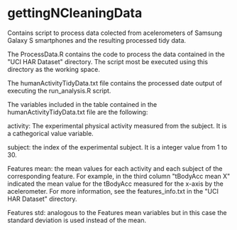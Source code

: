 # gettingNCleaningData

Contains script to process data colected from acelerometers of Samsung Galaxy S smartphones 
and the resulting processed tidy data.

The ProcessData.R contains the code to process the data contained in the "UCI HAR Dataset" 
directory. The script most be executed using this directory as the working space.

The humanActivityTidyData.txt file contains the processed date output of executing
the run_analysis.R script.

The variables included in the table contained in the humanActivityTidyData.txt file are the
following:

activity: The experimental physical activity measured from the subject. It is a cathegorical
value variable.

subject: the index of the experimental subject. It is a integer value from 1 to 30.

Features mean: the mean values for each activity and each subject of the corresponding feature.
For example, in the third column "tBodyAcc mean X" indicated the mean value for the tBodyAcc
measured for the x-axis by the acelerometer. For more information, see the features_info.txt
in the "UCI HAR Dataset" directory.

Features std: analogous to the Features mean variables but in this case the standard deviation
is used instead of the mean.




